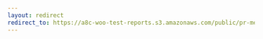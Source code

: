 ```yaml
---
layout: redirect
redirect_to: https://a8c-woo-test-reports.s3.amazonaws.com/public/pr-merge/43309/e2e/index.html
---
```

